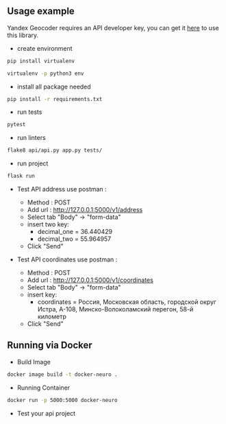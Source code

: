 Usage example
---
Yandex Geocoder requires an API developer key, you can get it [here](https://developer.tech.yandex.com/services/) to use this library.

* create environment
```bash
pip install virtualenv
```
```bash
virtualenv -p python3 env
```

* install all package needed
```bash
pip install -r requirements.txt
```

* run tests
```bash
pytest
```

* run linters
```bash
flake8 api/api.py app.py tests/
```

* run project
```bash
flask run
```

* Test API address use postman :
  *  Method : POST
  *  Add url : http://127.0.0.1:5000/v1/address
  *  Select tab "Body" -> "form-data"
  *  insert two key:
     *  decimal_one = 36.440429
     *  decimal_two = 55.964957
  *  Click "Send"

* Test API coordinates use postman :
  *  Method : POST
  *  Add url : http://127.0.0.1:5000/v1/coordinates
  *  Select tab "Body" -> "form-data"
  *  insert key:
     *  coordinates = Россия, Московская область, городской округ Истра, А-108, Минско-Волоколамский перегон, 58-й километр
  *  Click "Send"

Running via Docker
---

*   Build Image
```bash
docker image build -t docker-neuro .
```
*  Running Container
```bash
docker run -p 5000:5000 docker-neuro
```
*  Test your api project